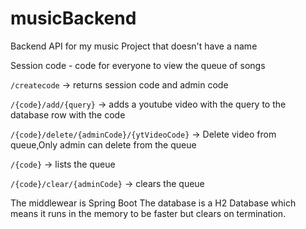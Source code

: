 # musicBackend

Backend API for my music Project that doesn't have a name


Session code - code for everyone to view the queue of songs

```/createcode``` -> returns session code and admin code 

```/{code}/add/{query}``` -> adds a youtube video with the query to the database row with the code

```/{code}/delete/{adminCode}/{ytVideoCode}``` -> Delete video from queue,Only admin can delete from the queue

```/{code}``` -> lists the queue

```/{code}/clear/{adminCode}``` -> clears the queue

The middlewear is Spring Boot
The database is a H2 Database which means it runs in the memory to be faster but clears on termination.
